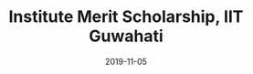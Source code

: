 ---
layout: award
date: 2019-11-05

title: "Institute Merit Scholarship, IIT Guwahati"
year: 2018-19
---
